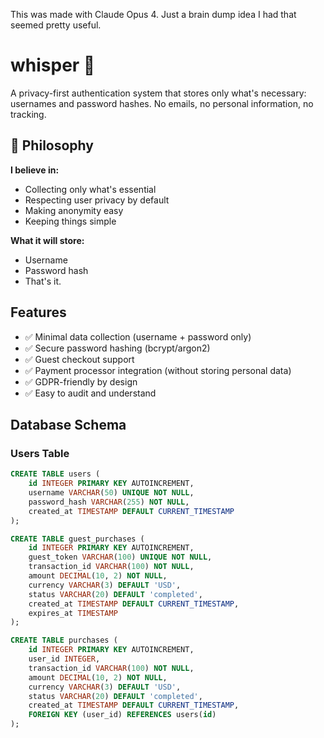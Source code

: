 This was made with Claude Opus 4. Just a brain dump idea I had that seemed pretty useful.


# whisper 🔐

A privacy-first authentication system that stores only what's necessary: usernames and password hashes. No emails, no personal information, no tracking.

## 🎯 Philosophy

**I believe in:**
- Collecting only what's essential
- Respecting user privacy by default
- Making anonymity easy
- Keeping things simple

**What it will store:**
- Username
- Password hash
- That's it.

##  Features

- ✅ Minimal data collection (username + password only)
- ✅ Secure password hashing (bcrypt/argon2)
- ✅ Guest checkout support
- ✅ Payment processor integration (without storing personal data)
- ✅ GDPR-friendly by design
- ✅ Easy to audit and understand

##  Database Schema

### Users Table
```sql
CREATE TABLE users (
    id INTEGER PRIMARY KEY AUTOINCREMENT,
    username VARCHAR(50) UNIQUE NOT NULL,
    password_hash VARCHAR(255) NOT NULL,
    created_at TIMESTAMP DEFAULT CURRENT_TIMESTAMP
);

CREATE TABLE guest_purchases (
    id INTEGER PRIMARY KEY AUTOINCREMENT,
    guest_token VARCHAR(100) UNIQUE NOT NULL,
    transaction_id VARCHAR(100) NOT NULL,
    amount DECIMAL(10, 2) NOT NULL,
    currency VARCHAR(3) DEFAULT 'USD',
    status VARCHAR(20) DEFAULT 'completed',
    created_at TIMESTAMP DEFAULT CURRENT_TIMESTAMP,
    expires_at TIMESTAMP
);

CREATE TABLE purchases (
    id INTEGER PRIMARY KEY AUTOINCREMENT,
    user_id INTEGER,
    transaction_id VARCHAR(100) NOT NULL,
    amount DECIMAL(10, 2) NOT NULL,
    currency VARCHAR(3) DEFAULT 'USD',
    status VARCHAR(20) DEFAULT 'completed',
    created_at TIMESTAMP DEFAULT CURRENT_TIMESTAMP,
    FOREIGN KEY (user_id) REFERENCES users(id)
);
